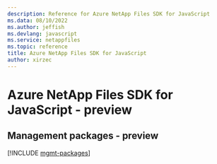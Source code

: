 ```yaml
---
description: Reference for Azure NetApp Files SDK for JavaScript
ms.data: 08/10/2022
ms.author: jeffish
ms.devlang: javascript
ms.service: netappfiles
ms.topic: reference
title: Azure NetApp Files SDK for JavaScript
author: xirzec
---
```

# Azure NetApp Files SDK for JavaScript - preview

## Management packages - preview
[!INCLUDE [mgmt-packages](netapp-files-mgmt-index.md)]

